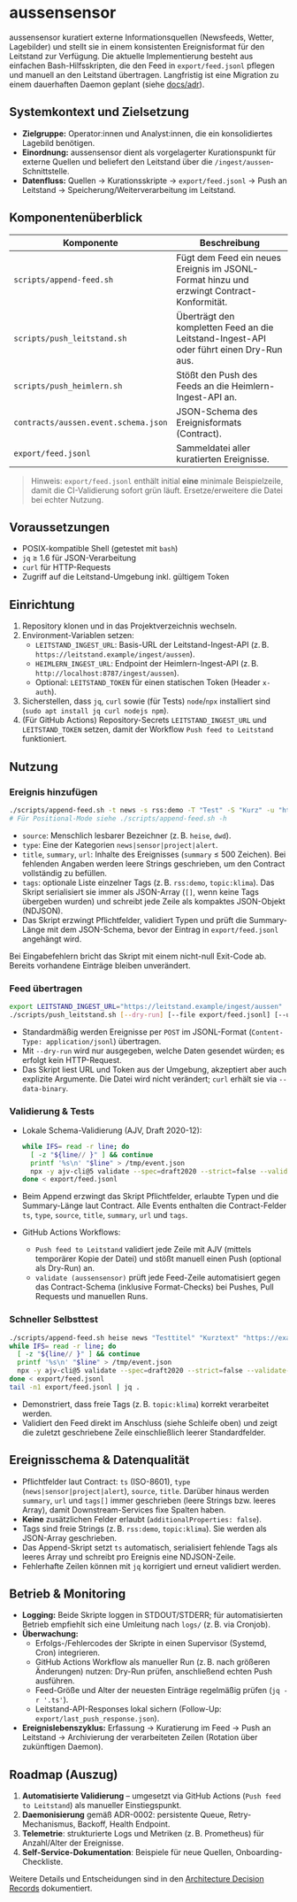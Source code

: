 # aussensensor

aussensensor kuratiert externe Informationsquellen (Newsfeeds, Wetter, Lagebilder) und stellt sie in einem konsistenten Ereignisformat für den Leitstand zur Verfügung. Die aktuelle Implementierung besteht aus einfachen Bash-Hilfsskripten, die den Feed in `export/feed.jsonl` pflegen und manuell an den Leitstand übertragen. Langfristig ist eine Migration zu einem dauerhaften Daemon geplant (siehe [docs/adr](docs/adr/README.md)).

## Systemkontext und Zielsetzung
- **Zielgruppe:** Operator:innen und Analyst:innen, die ein konsolidiertes Lagebild benötigen.
- **Einordnung:** aussensensor dient als vorgelagerter Kurationspunkt für externe Quellen und beliefert den Leitstand über die `/ingest/aussen`-Schnittstelle.
- **Datenfluss:** Quellen → Kurationsskripte → `export/feed.jsonl` → Push an Leitstand → Speicherung/Weiterverarbeitung im Leitstand.

## Komponentenüberblick
| Komponente | Beschreibung |
| --- | --- |
| `scripts/append-feed.sh` | Fügt dem Feed ein neues Ereignis im JSONL-Format hinzu und erzwingt Contract-Konformität. |
| `scripts/push_leitstand.sh` | Überträgt den kompletten Feed an die Leitstand-Ingest-API oder führt einen Dry-Run aus. |
| `scripts/push_heimlern.sh` | Stößt den Push des Feeds an die Heimlern-Ingest-API an. |
| `contracts/aussen.event.schema.json` | JSON-Schema des Ereignisformats (Contract). |
| `export/feed.jsonl` | Sammeldatei aller kuratierten Ereignisse. |

> Hinweis: `export/feed.jsonl` enthält initial **eine** minimale Beispielzeile,
> damit die CI-Validierung sofort grün läuft. Ersetze/erweitere die Datei bei echter Nutzung.

## Voraussetzungen
- POSIX-kompatible Shell (getestet mit `bash`)
- `jq` ≥ 1.6 für JSON-Verarbeitung
- `curl` für HTTP-Requests
- Zugriff auf die Leitstand-Umgebung inkl. gültigem Token

## Einrichtung
1. Repository klonen und in das Projektverzeichnis wechseln.
2. Environment-Variablen setzen:
   - `LEITSTAND_INGEST_URL`: Basis-URL der Leitstand-Ingest-API (z. B. `https://leitstand.example/ingest/aussen`).
   - `HEIMLERN_INGEST_URL`: Endpoint der Heimlern-Ingest-API (z. B. `http://localhost:8787/ingest/aussen`).
   - Optional: `LEITSTAND_TOKEN` für einen statischen Token (Header `x-auth`).
3. Sicherstellen, dass `jq`, `curl` sowie (für Tests) `node`/`npx` installiert sind (`sudo apt install jq curl nodejs npm`).
4. (Für GitHub Actions) Repository-Secrets `LEITSTAND_INGEST_URL` und `LEITSTAND_TOKEN` setzen, damit der Workflow `Push feed to Leitstand` funktioniert.

## Nutzung
### Ereignis hinzufügen
```bash
./scripts/append-feed.sh -t news -s rss:demo -T "Test" -S "Kurz" -u "https://example.org" -g "tag1,tag2"
# Für Positional-Mode siehe ./scripts/append-feed.sh -h
```
- `source`: Menschlich lesbarer Bezeichner (z. B. `heise`, `dwd`).
- `type`: Eine der Kategorien `news|sensor|project|alert`.
- `title`, `summary`, `url`: Inhalte des Ereignisses (`summary` ≤ 500 Zeichen). Bei fehlenden Angaben werden leere Strings geschrieben, um den Contract vollständig zu befüllen.
- `tags`: optionale Liste einzelner Tags (z. B. `rss:demo`, `topic:klima`). Das Skript serialisiert sie immer als JSON-Array (`[]`, wenn keine Tags übergeben wurden) und schreibt jede Zeile als kompaktes JSON-Objekt (NDJSON).
- Das Skript erzwingt Pflichtfelder, validiert Typen und prüft die Summary-Länge mit dem JSON-Schema, bevor der Eintrag in `export/feed.jsonl` angehängt wird.

Bei Eingabefehlern bricht das Skript mit einem nicht-null Exit-Code ab. Bereits vorhandene Einträge bleiben unverändert.

### Feed übertragen
```bash
export LEITSTAND_INGEST_URL="https://leitstand.example/ingest/aussen"
./scripts/push_leitstand.sh [--dry-run] [--file export/feed.jsonl] [--url "…"] [--token "$LEITSTAND_TOKEN"]
```
- Standardmäßig werden Ereignisse per `POST` im JSONL-Format (`Content-Type: application/jsonl`) übertragen.
- Mit `--dry-run` wird nur ausgegeben, welche Daten gesendet würden; es erfolgt kein HTTP-Request.
- Das Skript liest URL und Token aus der Umgebung, akzeptiert aber auch explizite Argumente. Die Datei wird nicht verändert; `curl` erhält sie via `--data-binary`.

### Validierung & Tests
- Lokale Schema-Validierung (AJV, Draft 2020-12):

  ```bash
  while IFS= read -r line; do
    [ -z "${line// }" ] && continue
    printf '%s\n' "$line" > /tmp/event.json
    npx -y ajv-cli@5 validate --spec=draft2020 --strict=false --validate-formats=false -s contracts/aussen.event.schema.json -d /tmp/event.json
  done < export/feed.jsonl
  ```

- Beim Append erzwingt das Skript Pflichtfelder, erlaubte Typen und die Summary-Länge laut Contract. Alle Events enthalten die Contract-Felder `ts`, `type`, `source`, `title`, `summary`, `url` und `tags`.
- GitHub Actions Workflows:
  - `Push feed to Leitstand` validiert jede Zeile mit AJV (mittels temporärer Kopie der Datei) und stößt manuell einen Push (optional als Dry-Run) an.
  - `validate (aussensensor)` prüft jede Feed-Zeile automatisiert gegen das Contract-Schema (inklusive Format-Checks) bei Pushes, Pull Requests und manuellen Runs.

### Schneller Selbsttest
```bash
./scripts/append-feed.sh heise news "Testtitel" "Kurztext" "https://example.org" urgent topic:klima Berlin
while IFS= read -r line; do
  [ -z "${line// }" ] && continue
  printf '%s\n' "$line" > /tmp/event.json
  npx -y ajv-cli@5 validate --spec=draft2020 --strict=false --validate-formats=false -s contracts/aussen.event.schema.json -d /tmp/event.json
done < export/feed.jsonl
tail -n1 export/feed.jsonl | jq .
```
- Demonstriert, dass freie Tags (z. B. `topic:klima`) korrekt verarbeitet werden.
- Validiert den Feed direkt im Anschluss (siehe Schleife oben) und zeigt die zuletzt geschriebene Zeile einschließlich leerer Standardfelder.

## Ereignisschema & Datenqualität
- Pflichtfelder laut Contract: `ts` (ISO-8601), `type` (`news|sensor|project|alert`), `source`, `title`. Darüber hinaus werden `summary`, `url` und `tags[]` immer geschrieben (leere Strings bzw. leeres Array), damit Downstream-Services fixe Spalten haben.
- **Keine** zusätzlichen Felder erlaubt (`additionalProperties: false`).
- Tags sind freie Strings (z. B. `rss:demo`, `topic:klima`). Sie werden als JSON-Array geschrieben.
- Das Append-Skript setzt `ts` automatisch, serialisiert fehlende Tags als leeres Array und schreibt pro Ereignis eine NDJSON-Zeile.
- Fehlerhafte Zeilen können mit `jq` korrigiert und erneut validiert werden.

## Betrieb & Monitoring
- **Logging:** Beide Skripte loggen in STDOUT/STDERR; für automatisierten Betrieb empfiehlt sich eine Umleitung nach `logs/` (z. B. via Cronjob).
- **Überwachung:**
  - Erfolgs-/Fehlercodes der Skripte in einen Supervisor (Systemd, Cron) integrieren.
  - GitHub Actions Workflow als manueller Run (z. B. nach größeren Änderungen) nutzen: Dry-Run prüfen, anschließend echten Push ausführen.
  - Feed-Größe und Alter der neuesten Einträge regelmäßig prüfen (`jq -r '.ts'`).
  - Leitstand-API-Responses lokal sichern (Follow-Up: `export/last_push_response.json`).
- **Ereignislebenszyklus:** Erfassung → Kuratierung im Feed → Push an Leitstand → Archivierung der verarbeiteten Zeilen (Rotation über zukünftigen Daemon).

## Roadmap (Auszug)
1. **Automatisierte Validierung** – umgesetzt via GitHub Actions (`Push feed to Leitstand`) als manueller Einstiegspunkt.
2. **Daemoni­sierung** gemäß ADR-0002: persistente Queue, Retry-Mechanismus, Backoff, Health Endpoint.
3. **Telemetrie**: strukturierte Logs und Metriken (z. B. Prometheus) für Anzahl/Alter der Ereignisse.
4. **Self-Service-Dokumentation**: Beispiele für neue Quellen, Onboarding-Checkliste.

Weitere Details und Entscheidungen sind in den [Architecture Decision Records](docs/adr/README.md) dokumentiert.
